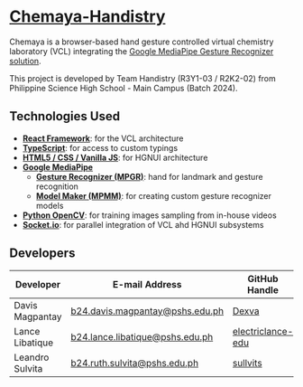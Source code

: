 # [Chemaya-Handistry](https://github.com/Dexva/chemaya-handistry)


Chemaya is a browser-based hand gesture controlled virtual chemistry laboratory (VCL) integrating the [Google MediaPipe Gesture Recognizer solution](https://developers.google.com/mediapipe/solutions/vision/gesture_recognizer/web_js).

This project is developed by Team Handistry (R3Y1-03 / R2K2-02) from Philippine Science High School - Main Campus (Batch 2024).

## Technologies Used
- [**React Framework**](https://react.dev/): for the VCL architecture
- [**TypeScript**](https://www.typescriptlang.org/): for access to custom typings
- [**HTML5 / CSS / Vanilla JS**](https://developer.mozilla.org/en-US/docs/Glossary/HTML5): for HGNUI architecture
- [**Google MediaPipe**](https://developers.google.com/mediapipe)
    - [**Gesture Recognizer (MPGR)**](https://developers.google.com/mediapipe/solutions/vision/gesture_recognizer): hand for landmark and gesture recognition
    - [**Model Maker (MPMM)**](https://developers.google.com/mediapipe/solutions/model_maker): for creating custom gesture recognizer models
- [**Python OpenCV**](https://opencv.org/): for training images sampling from in-house videos
- [**Socket.io**](https://socket.io/): for parallel integration of VCL ahd HGNUI subsystems

## Developers
|Developer|E-mail Address|GitHub Handle|
|-----------|----------------|---------------|
|Davis Magpantay|b24.davis.magpantay@pshs.edu.ph|[Dexva](https://github.com/Dexva)|
|Lance Libatique|b24.lance.libatique@pshs.edu.ph|[electriclance-edu](https://github.com/electriclance-edu)|
|Leandro Sulvita|b24.ruth.sulvita@pshs.edu.ph|[sullvits](https://github.com/sullvits)| 
